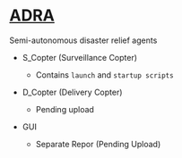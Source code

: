 # [ADRA](http://blogs.cornell.edu/cornellcup2015adra/)

Semi-autonomous disaster relief agents

* S_Copter (Surveillance Copter)
	* Contains `launch` and `startup scripts`

* D_Copter (Delivery Copter)
	* Pending upload

* GUI
	* Separate Repor (Pending Upload)
